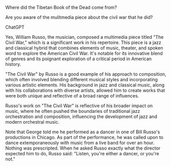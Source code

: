 <!DOCTYPE html>
<html lang="en">
<head>
<meta charset="UTF-8">
    <meta name="viewport" content="width=device-width, initial-scale=1.0">
    <title>George's Questions on Marco Polo, Persians, Good and Evil</title>
</head>
<body>

<p>
Where did the Tibetan Book of the Dead come from?
</P>
Are you aware of the mulitmedia piece about the civil war that he did?
<p>
ChatGPT
</p>
<p>
Yes, William Russo, the musician, composed a multimedia piece titled "The Civil War," which is a significant work in his repertoire. This piece is a jazz and classical hybrid that combines elements of music, theater, and spoken word to explore the American Civil War. It's notable for its innovative blend of genres and its poignant exploration of a critical period in American history.
</p>
"The Civil War" by Russo is a good example of his approach to composition, which often involved blending different musical styles and incorporating various artistic elements. His background in jazz and classical music, along with his collaborations with diverse artists, allowed him to create works that were both unique and reflective of a broad range of influences.

Russo's work on "The Civil War" is reflective of his broader impact on music, where he often pushed the boundaries of traditional jazz orchestration and composition, influencing the development of jazz and modern orchestral music.
<p>
Note that George told me he performed as a dancer in one of Bill Russo's productions in Chicago. As part of the performance, he was called upon to dance extemporaneously with music from a live band for over an hour. Nothing was prescripted. When he asked Russo exactly what the director expected him to do, Russo said: "Listen, you're either a dancer, or you're not."
</p>
</body>
</html>